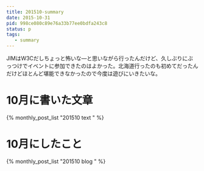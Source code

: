 ```yaml
---
title: 201510-summary
date: 2015-10-31
pid: 998ce080c89e76a33b77ee0bdfa243c8
status: p
tags:
   - summary
---
```


JIMはW3Cだしちょっと怖いな―と思いながら行ったんだけど、久しぶりにぶっつけでイベントに参加できたのはよかった。北海道行ったのも初めてだったんだけどほとんど堪能できなかったので今度は遊びにいきたいな。

# 10月に書いた文章
{% monthly_post_list "201510 text " %}

# 10月にしたこと
{% monthly_post_list "201510 blog " %}
